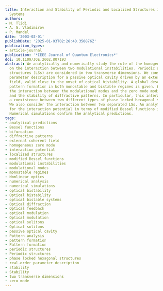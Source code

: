```yaml
---
title: Interaction and Stability of Periodic and Localized Structures in Optical Bistable
  Systems
authors:
- M. Tlidi
- A. G. Vladimirov
- P. Mandel
date: '2003-02-01'
publishDate: '2025-01-03T02:26:48.358876Z'
publication_types:
- article-journal
publication: '*IEEE Journal of Quantum Electronics*'
doi: 10.1109/JQE.2002.807193
abstract: We analytically and numerically study the role of the homogeneous zero mode
  on the interaction between two modulational instabilities. Periodic and localized
  structures (LSs) are considered in two transverse dimensions. We consider a real-order
  parameter description for a passive optical cavity driven by an external coherent
  field, valid close to the onset of optical bistability. A global description of
  pattern formation in both monostable and bistable regimes is given. We show that
  the interaction between the modulational modes and the zero mode modifies the existence
  and the stability of diffractive patterns. In particular, this interaction induces
  a coexistence between two different types of phase locked hexagonal structures.
  We also consider the interaction between two separated LSs. An analytical expression
  for the interaction potential in terms of modified Bessel functions is derived.
  Numerical simulations confirm the analytical predictions.
tags:
- analytical predictions
- Bessel functions
- bifurcation
- diffractive patterns
- external coherent field
- homogeneous zero mode
- interaction potential
- localized structures
- modified Bessel functions
- modulational instabilities
- modulational modes
- monostable regimes
- Nonlinear optics
- numerical analysis
- numerical simulations
- optical bistability
- Optical bistability
- optical bistable systems
- Optical diffraction
- Optical feedback
- optical modulation
- Optical modulation
- optical solitons
- Optical solitons
- passive optical cavity
- Pattern analysis
- pattern formation
- Pattern formation
- periodic structures
- Periodic structures
- phase locked hexagonal structures
- real-order parameter description
- stability
- Stability
- two transverse dimensions
- zero mode
---
```

